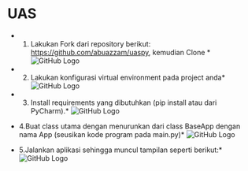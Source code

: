 # UAS

* 1. Lakukan Fork dari repository berikut: https://github.com/abuazzam/uaspy, kemudian
Clone *
![GitHub Logo](2.png)

* 2. Lakukan konfigurasi virtual environment pada project anda*
![GitHub Logo](3.png)

* 3. Install requirements yang dibutuhkan (pip install atau dari PyCharm).*
![GitHub Logo](4.png)

* 4.Buat class utama dengan menurunkan dari class BaseApp dengan nama App (seusikan kode
program pada main.py)*
![GitHub Logo](5.png)

* 5.Jalankan aplikasi sehingga muncul tampilan seperti berikut:*
![GitHub Logo](6.png)


